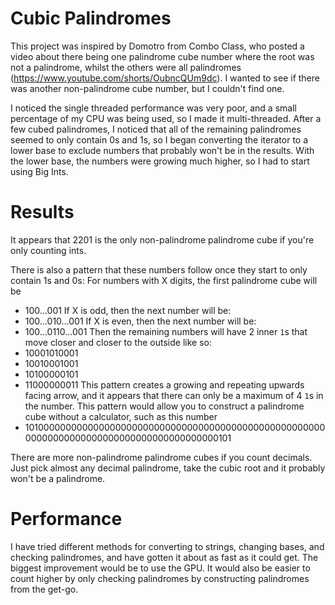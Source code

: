 # Cubic Palindromes
This project was inspired by Domotro from Combo Class, who posted a video about there being one palindrome cube number where the root was not a palindrome, whilst the others were all palindromes (https://www.youtube.com/shorts/OubncQUm9dc). I wanted to see if there was another non-palindrome cube number, but I couldn't find one.

I noticed the single threaded performance was very poor, and a small percentage of my CPU was being used, so I made it multi-threaded. After a few cubed palindromes, I noticed that all of the remaining palindromes seemed to only contain 0s and 1s, so I began converting the iterator to a lower base to exclude numbers that probably won't be in the results. With the lower base, the numbers were growing much higher, so I had to start using Big Ints.

# Results
It appears that 2201 is the only non-palindrome palindrome cube if you're only counting ints.

There is also a pattern that these numbers follow once they start to only contain 1s and 0s:
For numbers with X digits, the first palindrome cube will be
* 100...001
If X is odd, then the next number will be:
* 100...010...001
If X is even, then the next number will be:
* 100...0110...001
Then the remaining numbers will have 2 inner `1`s that move closer and closer to the outside like so:
* 10001010001
* 10010001001
* 10100000101
* 11000000011
This pattern creates a growing and repeating upwards facing arrow, and it appears that there can only be a maximum of 4 `1`s in the number. This pattern would allow you to construct a palindrome cube without a calculator, such as this number
* 101000000000000000000000000000000000000000000000000000000000000000000000000000000000000000101

There are more non-palindrome palindrome cubes if you count decimals. Just pick almost any decimal palindrome, take the cubic root and it probably won't be a palindrome.

# Performance
I have tried different methods for converting to strings, changing bases, and checking palindromes, and have gotten it about as fast as it could get. The biggest improvement would be to use the GPU.
It would also be easier to count higher by only checking palindromes by constructing palindromes from the get-go.